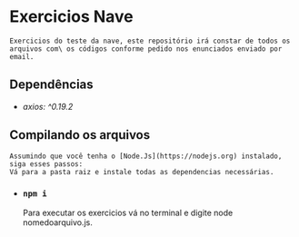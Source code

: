 # Exercicios Nave

    Exercicios do teste da nave, este repositório irá constar de todos os arquivos com\ os códigos conforme pedido nos enunciados enviado por email.

## Dependências

- _axios: ^0.19.2_

## Compilando os arquivos

    Assumindo que você tenha o [Node.Js](https://nodejs.org) instalado, siga esses passos:
    Vá para a pasta raiz e instale todas as dependencias necessárias.

- ### `npm i`

  Para executar os exercicios vá no terminal e digite node nomedoarquivo.js.
